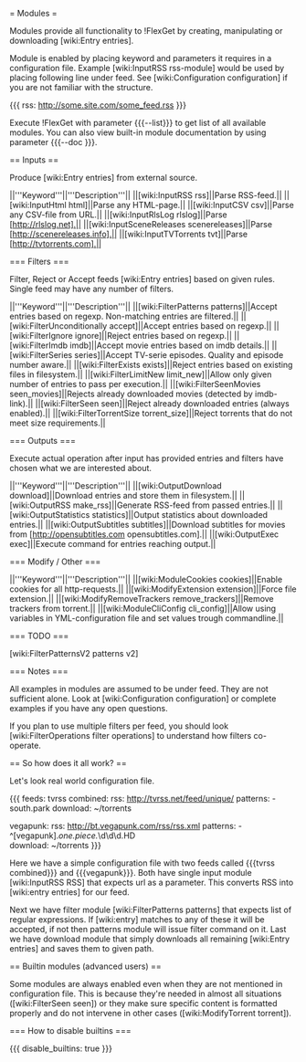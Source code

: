 = Modules =

Modules provide all functionality to !FlexGet by creating, manipulating or downloading [wiki:Entry entries]. 

Module is enabled by placing keyword and parameters it requires in a configuration file. Example [wiki:InputRSS rss-module] would be used by placing following line under feed. See [wiki:Configuration configuration] if you are not familiar with the structure.

{{{
rss: http://some.site.com/some_feed.rss
}}}

Execute !FlexGet with parameter {{{--list}}} to get list of all available modules. You can also view built-in module documentation by using parameter {{{--doc <keyword>}}}.

== Inputs ==

Produce [wiki:Entry entries] from external source.

||'''Keyword'''||'''Description'''||
||[wiki:InputRSS rss]||Parse RSS-feed.||
||[wiki:InputHtml html]||Parse any HTML-page.||
||[wiki:InputCSV csv]||Parse any CSV-file from URL.||
||[wiki:InputRlsLog rlslog]||Parse [http://rlslog.net].||
||[wiki:InputSceneReleases scenereleases]||Parse [http://scenereleases.info].||
||[wiki:InputTVTorrents tvt]||Parse [http://tvtorrents.com].||

=== Filters ===

Filter, Reject or Accept feeds [wiki:Entry entries] based on given rules. Single feed may have any number of filters.

||'''Keyword'''||'''Description'''||
||[wiki:FilterPatterns patterns]||Accept entries based on regexp. Non-matching entries are filtered.||
||[wiki:FilterUnconditionally accept]||Accept entries based on regexp.||
||[wiki:FilterIgnore ignore]||Reject entries based on regexp.||
||[wiki:FilterImdb imdb]||Accept movie entries based on imdb details.||
||[wiki:FilterSeries series]||Accept TV-serie episodes. Quality and episode number aware.||
||[wiki:FilterExists exists]||Reject entries based on existing files in filesystem.||
||[wiki:FilterLimitNew limit_new]||Allow only given number of entries to pass per execution.||
||[wiki:FilterSeenMovies seen_movies]||Rejects already downloaded movies (detected by imdb-link).||
||[wiki:FilterSeen seen]||Reject already downloaded entries (always enabled).||
||[wiki:FilterTorrentSize torrent_size]||Reject torrents that do not meet size requirements.||

=== Outputs ===

Execute actual operation after input has provided entries and filters have chosen what we are interested about.

||'''Keyword'''||'''Description'''||
||[wiki:OutputDownload download]||Download entries and store them in filesystem.||
||[wiki:OutputRSS make_rss]||Generate RSS-feed from passed entries.||
||[wiki:OutputStatistics statistics]||Output statistics about downloaded entries.||
||[wiki:OutputSubtitles subtitles]||Download subtitles for movies from [http://opensubtitles.com opensubtitles.com].||
||[wiki:OutputExec exec]||Execute command for entries reaching output.||

=== Modify / Other ===

||'''Keyword'''||'''Description'''||
||[wiki:ModuleCookies cookies]||Enable cookies for all http-requests.||
||[wiki:ModifyExtension extension]||Force file extension.||
||[wiki:ModifyRemoveTrackers remove_trackers]||Remove trackers from torrent.||
||[wiki:ModuleCliConfig cli_config]||Allow using variables in YML-configuration file and set values trough commandline.||

=== TODO ===

[wiki:FilterPatternsV2 patterns v2]

=== Notes ===

All examples in modules are assumed to be under feed. They are not sufficient alone. Look at [wiki:Configuration configuration] or complete examples if you have any open questions.

If you plan to use multiple filters per feed, you should look [wiki:FilterOperations filter operations] to understand how filters co-operate.

== So how does it all work? ==

Let's look real world configuration file.

{{{
feeds:
  tvrss combined:
    rss: http://tvrss.net/feed/unique/
    patterns:
      - south.park
    download: ~/torrents

  vegapunk:
    rss: http://bt.vegapunk.com/rss/rss.xml
    patterns:
      - ^\[vegapunk\].*one.piece.*\d\d\d.HD  
    download: ~/torrents
}}}

Here we have a simple configuration file with two feeds called {{{tvrss combined}}}
and {{{vegapunk}}}. Both have single input module [wiki:InputRSS RSS] that expects url as a parameter.
This converts RSS into [wiki:entry entries] for our feed. 

Next we have filter module [wiki:FilterPatterns patterns]
that expects list of regular expressions. If [wiki:entry] matches to any of these it will be accepted, if not then patterns module will issue filter command on it.
Last we have download module that simply downloads all remaining [wiki:Entry entries] and saves them to given path.

== Builtin modules (advanced users) ==

Some modules are always enabled even when they are not mentioned in configuration file. This is because they're
needed in almost all situations ([wiki:FilterSeen seen]) or they make sure specific content is formatted 
properly and do not intervene in other cases ([wiki:ModifyTorrent torrent]).

=== How to disable builtins ===

{{{
disable_builtins: true
}}}